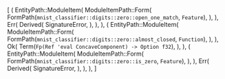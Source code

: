 [
    (
        EntityPath::ModuleItem(
            ModuleItemPath::Form(
                FormPath(`mnist_classifier::digits::zero::open_one_match`, `Feature`),
            ),
        ),
        Err(
            Derived(
                SignatureError,
            ),
        ),
    ),
    (
        EntityPath::ModuleItem(
            ModuleItemPath::Form(
                FormPath(`mnist_classifier::digits::zero::almost_closed`, `Function`),
            ),
        ),
        Ok(
            Term(`Fp(Ref 'eval ConcaveComponent) -> Option f32`),
        ),
    ),
    (
        EntityPath::ModuleItem(
            ModuleItemPath::Form(
                FormPath(`mnist_classifier::digits::zero::is_zero`, `Feature`),
            ),
        ),
        Err(
            Derived(
                SignatureError,
            ),
        ),
    ),
]